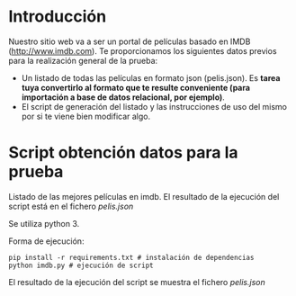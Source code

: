 # Introducción
Nuestro sitio web va a ser un portal de películas basado en IMDB (http://www.imdb.com).
Te proporcionamos los siguientes datos previos para la realización general de la prueba:
 
- Un listado de todas las películas en formato json (pelis.json). Es **tarea tuya convertirlo al formato que te resulte conveniente (para importación a base de datos relacional, por ejemplo)**.
- El script de generación del listado y las instrucciones de uso del mismo por si te viene bien modificar algo.


# Script obtención datos para la prueba
Listado de las mejores películas en imdb. El resultado de la ejecución del script está en el fichero *pelis.json*

Se utiliza python 3. 

Forma de ejecución:
```
pip install -r requirements.txt # instalación de dependencias
python imdb.py # ejecución de script
```

El resultado de la ejecución del script se muestra el fichero *pelis.json*
